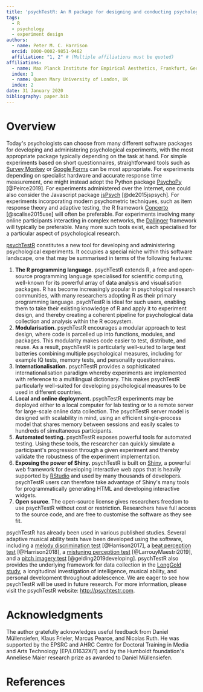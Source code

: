 ```yaml
---
title: 'psychTestR: An R package for designing and conducting psychological experiments'
tags:
  - R
  - psychology
  - experiment design
authors:
  - name: Peter M. C. Harrison
  orcid: 0000-0002-9851-9462
  affiliation: "1, 2" # (Multiple affiliations must be quoted)
affiliations:
  - name: Max Planck Institute for Empirical Aesthetics, Frankfurt, Germany
  index: 1
  - name: Queen Mary University of London, UK
  index: 2
date: 31 January 2020
bibliography: paper.bib
---
```


# Overview 

Today's psychologists can choose from many different software packages
for developing and administering psychological experiments,
with the most appropriate package typically depending on the task at hand.
For simple experiments based on short questionnaires,
straightforward tools such as [Survey Monkey](https://www.surveymonkey.co.uk/)
or [Google Forms](https://www.google.co.uk/forms/about/)
can be most appropriate.
For experiments depending on specialist hardware
and accurate response time measurement,
one might instead adopt the Python package
[PsychoPy](https://www.psychopy.org/index.html) [@Peirce2019].
For experiments administered over the Internet,
one could also consider the Javascript package
[jsPsych](https://www.jspsych.org/) [@de2015jspsych].
For experiments incorporating modern psychometric techniques,
such as item response theory and adaptive testing,
the R framework [Concerto](https://concertoplatform.com/about) [@scalise2015use]
will often be preferable.
For experiments involving many online participants interacting
in complex networks, the 
[Dallinger](http://docs.dallinger.io/en/latest/index.html#) framework
will typically be preferable.
Many more such tools exist, each specialised for a particular aspect
of psychological research.

[psychTestR](http://psychtestr.com/) constitutes a new tool for developing
and administering psychological experiments.
It occupies a special niche within this software landscape,
one that may be summarised in terms of the following features:

1. **The R programming language.** 
psychTestR extends R,
a free and open-source programming language specialised for scientific computing,
well-known for its powerful array of data analysis and visualisation packages.
R has become increasingly popular in psychological research communities,
with many researchers adopting R as their primary programming language.
psychTestR is ideal for such users,
enabling them to take their existing knowledge of R and apply it to experiment design,
and thereby creating a coherent pipeline for psychological data collection and analysis within the R ecosystem.
2. **Modularisation.**
psychTestR encourages a modular approach to test design,
where code is parcelled up into functions, modules, and packages.
This modularity makes code easier to test, distribute, and reuse.
As a result, psychTestR is particularly well-suited to
large test batteries combining multiple psychological measures,
including for example IQ tests, memory tests, and personality questionnaires.
3. **Internationalisation.**
psychTestR provides a sophisticated internationalisation paradigm
whereby experiments are implemented with reference to a multilingual dictionary.
This makes psychTestR particularly well-suited for developing psychological measures
to be used in different countries.
4. **Local and online deployment.**
psychTestR experiments may be deployed either to a local computer for lab testing
or to a remote server for large-scale online data collection.
The psychTestR server model is designed with scalability in mind, 
using an efficient single-process model that shares memory between sessions
and easily scales to hundreds of simultaneous participants.
5. **Automated testing.**
psychTestR exposes powerful tools for automated testing.
Using these tools, the researcher can quickly simulate 
a participant's progression through a given experiment
and thereby validate the robustness of the experiment implementation.
6. **Exposing the power of Shiny.**
psychTestR is built on [Shiny](https://shiny.rstudio.com/), 
a powerful web framework for developing interactive web apps
that is heavily supported by [RStudio](https://rstudio.com/) 
and used by many thousands of developers.
psychTestR users can therefore take advantage of Shiny's many tools
for programmatically generating HTML and developing interactive widgets.
7. **Open source**.
The open-source license gives researchers freedom
to use psychTestR without cost or restriction.
Researchers have full access to the source code,
and are free to customise the software as they see fit.

psychTestR has already been used in various published studies.
Several adaptive musical ability tests have been developed using the software,
including
a [melody discrimination test](https://github.com/pmcharrison/mdt) [@Harrison2017], 
a [beat perception test](https://github.com/pmcharrison/cabat) [@Harrison2018],
a [mistuning perception test](https://github.com/pmcharrison/mpt) [@LarrouyMaestri2019],
and a [pitch imagery test](https://github.com/pmcharrison/piat) [@gelding2019developing].
psychTestR also provides the underlying framework for data collection in 
the [LongGold study](https://longgold.org/),
a longitudinal investigation of intelligence, musical ability, and personal
development throughout adolescence.
We are eager to see how psychTestR will be used in future research.
For more information,
please visit the psychTestR website: http://psychtestr.com.

# Acknowledgments

The author gratefully acknowledges useful feedback from
Daniel Müllensiefen,
Klaus Frieler, Marcus Pearce, and Nicolas Ruth.
He was supported by the EPSRC and AHRC Centre for Doctoral Training
in Media and Arts Technology (EP/L01632X/1)
and by the Humboldt foundation's Anneliese Maier research prize 
as awarded to Daniel Müllensiefen.

# References
